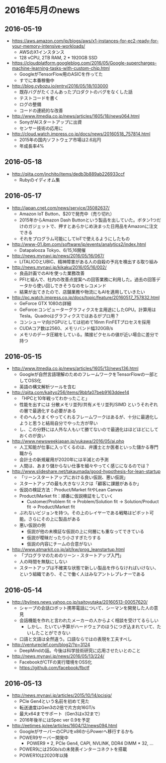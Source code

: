 # 2016年5月のnews

## 2016-05-19

* https://aws.amazon.com/jp/blogs/aws/x1-instances-for-ec2-ready-for-your-memory-intensive-workloads/
  * AWSのX1インスタンス
  * 128 vCPU, 2TB RAM, 2 * 1920GB SSD
* https://cloudplatform.googleblog.com/2016/05/Google-supercharges-machine-learning-tasks-with-custom-chip.html
  * GoogleがTensorFlow用のASICを作ってた
  * すでに本番稼働中
* http://blog.cybozu.io/entry/2016/05/18/103000
  * 既存バグがたくさんあったプロダクトのバグをなくした話
  * テストコードを書く
  * ログの整備
  * コードの連続的な改善
* http://www.itmedia.co.jp/news/articles/1605/18/news064.html
  * SonyがAIスタートアップに出資
  * センサー技術の応用に
* http://cloud.watch.impress.co.jp/docs/news/20160518_757814.html
  * 2015年の国内ソフトウェア市場は2.6兆円
  * 年成長率4%


## 2016-05-18

* http://qiita.com/jnchito/items/dedb3b889ab226933ccf
  * Rubyのイディオム集


## 2016-05-17

* http://japan.cnet.com/news/service/35082637/
  * Amazon IoT Button、$20で発売中（売り切れ）
  * 2015年からAmazon Dash Buttonという製品を出していた。ボタン1つだけのガジェットで、押すとあらかじめ決まった日用品をAmazonに注文できる
  * それをプログラム可能にしてIoTで使えるようにしたもの
* http://www-01.ibm.com/software/jp/events/analytics2/index.html
  * Datapalooza Tokyo、6/15,16開催
* http://news.mynavi.jp/news/2016/05/16/067/
  * LITALICOとUBIC、精神障害がある人の自殺の予兆を検出する取り組み
* http://news.mynavi.jp/kikaku/2016/05/16/002/
  * 良品計画でのAIを使った業務改善
  * PFIと組んで、社内の改善点提案への回答業務に利用した。過去の回答データから使い回しできそうなのをレコメンド
  * 結果が出てきたので、店舗業務や物流にもAIを適用していきたい
* http://pc.watch.impress.co.jp/docs/topic/feature/20160517_757832.html
  * GeForce GTX 1080の詳細
  * GeForce:コンピューターグラフィクスを主用途にしたGPU。計算用はTesla。Quadroはグラフィクスではあるがプロ用？
  * コンシューマ向けGPUとしては初めて16nm FinFETプロセスを採用
  * CUDAコア数は2560、メモリバンド幅320GB/s
  * メモリのデータ圧縮をしている。隣接ピクセルの値が近い場合に差分で持つ



## 2016-05-15

* http://www.itmedia.co.jp/news/articles/1605/13/news136.html
  * Googleが自然言語理解のためのフレームワークをTensorFlowの一部としてOSS化
  * 英語の構文解析ツールを含む
* http://qiita.com/kaityo256/items/9bbfa07beb9163ddee14
  * 「HPCと10年戦ってわかったこと」
  * 性能を出すには 分散メモリ並列/共有メモリ並列/SIMD というそれぞれの層で最適化する必要がある
  * そのへんうまくやってくれるフレームワークはあるが、十分に最適化しようと思うと結局自分でやった方が早い
  * し、この分野には人外な人もいて勝てないので最適化はほどほどにしておくのが良い
* http://www.newsweekjapan.jp/yukawa/2016/05/ai.php
  * 人工知能が仕事に入ってくるのは、弁護士とか医者といった儲かる専門職から
  * 会計士の新規雇用が2020年には半減との予測
  * 人間は、あまり儲からない仕事を細々やってく感じになるのでは？
* http://www.slideshare.net/takaumada/good-hypothesis-for-lean-startup
  * 「リーンスタートアップにおける良い仮説、悪い仮説」
  * スタートアップの最も大きなリスクは「顧客に課題があるか」
  * 仮説の検証方法：Product/Market fitやLean Canvas
  * Product/Market fit：順番に仮説検証をしていく
    * Customer/Problem fit → Problem/Solution fit → Solution/Product fit → Product/Market fit
  * ぶれないビジョンを持つ。その上のレイヤーである戦略はピボット可能。さらにその上に製品がある
  * 悪い仮説の例
    * 仮説が他の未検証な仮説の上に何層にも重なってできている
    * 仮説が曖昧だったり小さすぎたりする
    * 仮説の内容にチームの合意がない
* http://www.atmarkit.co.jp/ait/kw/prog_leanstartup.html
  * 「プログラマのためのリーン・スタートアップ入門」
  * 人の時間を無駄にしない
  * スタートアップは不確実な状態で新しい製品を作らなければいけない、という組織であり、そこで働く人はみなアントレプレナーである


## 2016-05-14

* http://bylines.news.yahoo.co.jp/saitoyutaka/20160513-00057620/
  * シャープの会話ロボット携帯電話について、シーマンを開発した人の意見
  * 会話機能を作れと言われたメーカーの人からよく相談を受けてるらしい
    * しかし、たいてい予算がハードウェアのほうにつぎ込まれていて、たいしたことができない
  * 口語と文語は全然違う。口語ならではの表現を工夫すべし
* http://ventureclef.com/blog2/?p=3124
  * DeepMindの話。今後は科学技術研究に応用させたいとのこと
* http://news.mynavi.jp/news/2016/05/13/224/
  * FacebookがCTFの実行環境をOSS化
  * https://github.com/facebook/fbctf


## 2016-05-13

* http://news.mynavi.jp/articles/2015/10/14/pcisig/
  * PCIe Gen4という名前を初めて見た
  * 転送速度はGen3の2倍で片方向16GT/s
  * 最大x64までサポート（Gen3はx32まで）
  * 2016年後半にはSpec ver 0.9を予定
* http://eetimes.jp/ee/articles/1604/12/news094.html
  * GoogleがサーバーのCPUをx86からPowerへ移行するかも
  * POWER9サーバー開発中
    * POWER9 * 2, PCIe Gen4, CAPI, NVLINK, DDR4 DIMM * 32, ...
  * POWER9には25Gb/sの未発表インターコネクトを搭載
  * POWER10は2020年以降




